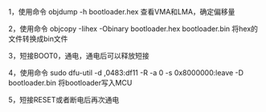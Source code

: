 1，使用命令
objdump -h bootloader.hex
查看VMA和LMA，确定偏移量

2，使用命令
objcopy -Iihex -Obinary bootloader.hex bootloader.bin
将hex的文件转换成bin文件

3，短接BOOT0，通电，通电后可以释放短接

4，使用命令
sudo dfu-util -d ,0483:df11 -R -a 0 -s 0x8000000:leave -D bootloader.bin
将bootloader写入MCU

5，短接RESET或者断电后再次通电